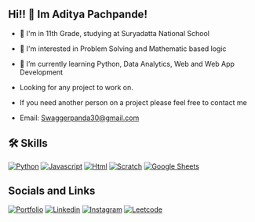 ## Hi!! 👋 Im Aditya Pachpande!

- 🏫 I'm in 11th Grade, studying at Suryadatta National School

- 👀 I'm interested in Problem Solving and Mathematic based logic
- 🌱 I’m currently learning Python, Data Analytics, Web and Web App Development 
- Looking for any project to work on.
- If you need another person on a project please feel free to contact me

- Email: Swaggerpanda30@gmail.com


## 🛠 Skills
[![Python](	https://img.shields.io/badge/Python-FFD43B?style=for-the-badge&logo=python&logoColor=blue)](https://Adityapachpande.in/) 
[![Javascript](https://img.shields.io/badge/JavaScript-323330?style=for-the-badge&logo=javascript&logoColor=F7DF1E)](https://Adityapachpande.in/) 
[![Html](https://img.shields.io/badge/HTML5-E34F26?style=for-the-badge&logo=html5&logoColor=white)](https://Adityapachpande.in/) 
[![Scratch](https://img.shields.io/badge/Scratch-4D97FF?style=for-the-badge&logo=Scratch&logoColor=white)](https://Adityapachpande.in/) 
[![Google Sheets](https://img.shields.io/badge/Google%20Sheets-34A853?style=for-the-badge&logo=google-sheets&logoColor=white)](https://Adityapachpande.in/) 


## Socials and Links 
[![Portfolio](https://img.shields.io/badge/my_portfolio-000?style=for-the-badge&logo=ko-fi&logoColor=white)](https://Adityapachpande.in/) 
[![Linkedin](https://img.shields.io/badge/linkedin-0A66C2?style=for-the-badge&logo=linkedin&logoColor=white)](https://www.linkedin.com/in/aditya-pachpande-8bb0a51a9/)
[![Instagram](https://img.shields.io/badge/Instagram-E4405F?style=for-the-badge&logo=instagram&logoColor=white)](https://www.instagram.com/adi2p30/)
[![Leetcode](https://img.shields.io/badge/-LeetCode-FFA116?style=for-the-badge&logo=LeetCode&logoColor=black)](https://www.instagram.com/adi2p30/)


